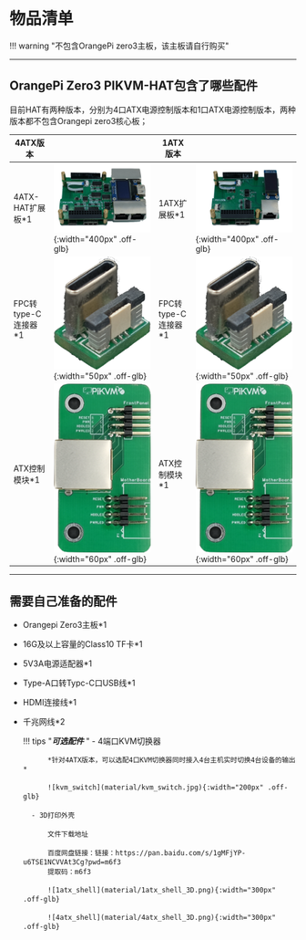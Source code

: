 # 物品清单

!!! warning "不包含OrangePi zero3主板，该主板请自行购买"

-----
## OrangePi Zero3 PIKVM-HAT包含了哪些配件

 目前HAT有两种版本，分别为4口ATX电源控制版本和1口ATX电源控制版本，两种版本都不包含Orangepi zero3核心板；

| 4ATX版本 || 1ATX版本 ||
|---|---|---|---|
| 4ATX-HAT扩展板*1 | ![4atx_pcb](material/4atx_pcb.png){:width="400px" .off-glb} | 1ATX扩展板*1 | ![1atx_pcb](material/1atx_pcb.png){:width="400px" .off-glb} |
| FPC转type-C连接器*1 | ![fpc](material/fpc.png){:width="50px" .off-glb} | FPC转type-C连接器*1 | ![fpc](material/fpc.png){:width="50px" .off-glb} |
| ATX控制模块*1 | ![atx_board](material/atx_board.png){:width="60px" .off-glb} | ATX控制模块*1 | ![atx_board](material/atx_board.png){:width="60px" .off-glb} |

-----
## 需要自己准备的配件

- Orangepi Zero3主板*1
- 16G及以上容量的Class10 TF卡*1
- 5V3A电源适配器*1
- Type-A口转Typc-C口USB线*1

- HDMI连接线*1
- 千兆网线*2

    !!! tips "***可选配件*** "
        - 4端口KVM切换器

            *针对4ATX版本，可以选配4口KVM切换器同时接入4台主机实时切换4台设备的输出*

            ![kvm_switch](material/kvm_switch.jpg){:width="200px" .off-glb}

        - 3D打印外壳

            文件下载地址

            百度网盘链接：链接：https://pan.baidu.com/s/1gMFjYP-u6TSE1NCVVAt3Cg?pwd=m6f3
            提取码：m6f3

            ![1atx_shell](material/1atx_shell_3D.png){:width="300px" .off-glb}

            ![4atx_shell](material/4atx_shell_3D.png){:width="300px" .off-glb}
